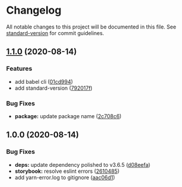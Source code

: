 # Changelog

All notable changes to this project will be documented in this file. See [standard-version](https://github.com/conventional-changelog/standard-version) for commit guidelines.

## [1.1.0](https://github.com/AndrewUsher/neutron-react/compare/v1.0.0...v1.1.0) (2020-08-14)


### Features

* add babel cli ([01cd994](https://github.com/AndrewUsher/neutron-react/commit/01cd99497628979bfe3869811067b44620179ebd))
* add standard-version ([792017f](https://github.com/AndrewUsher/neutron-react/commit/792017f37b8602d93bd93e9d0f498920467f6da1))


### Bug Fixes

* **package:** update package name ([2c708c6](https://github.com/AndrewUsher/neutron-react/commit/2c708c653743a5b90f7df0e47049558421a9260d))

## 1.0.0 (2020-08-14)


### Bug Fixes

* **deps:** update dependency polished to v3.6.5 ([d08eefa](https://github.com/AndrewUsher/neutron-react/commit/d08eefabb0e289a97328029e97f787c42c8c8849))
* **storybook:** resolve eslint errors ([2610485](https://github.com/AndrewUsher/neutron-react/commit/2610485aaae44ed0efad3b7ae9c79a08ac514818))
* add yarn-error.log to gitignore ([aac06d1](https://github.com/AndrewUsher/neutron-react/commit/aac06d1e04aad276b61cc4df32f73875eaa4a45c))
